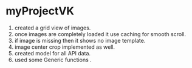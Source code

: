 # myProjectVK

1. created a grid view of images.
2. once images are completely loaded it use caching for smooth scroll.
3. if image is missing then it shows no image template.
4. image center crop implemented as well.
5. created model for all API data.
6. used some Generic functions .
